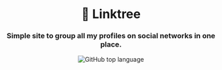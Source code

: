 <h1 align="center">🌲 Linktree</h1>
<h3 align="center">Simple site to group all my profiles on social networks in one place.</h3>

<p align="center">
  <img alt="GitHub top language" src="![image](https://github.com/AlokTiwari5/Alok-linktree/assets/123202612/7f843de3-9549-415e-b3d7-b44b084f422e)"
">
  
